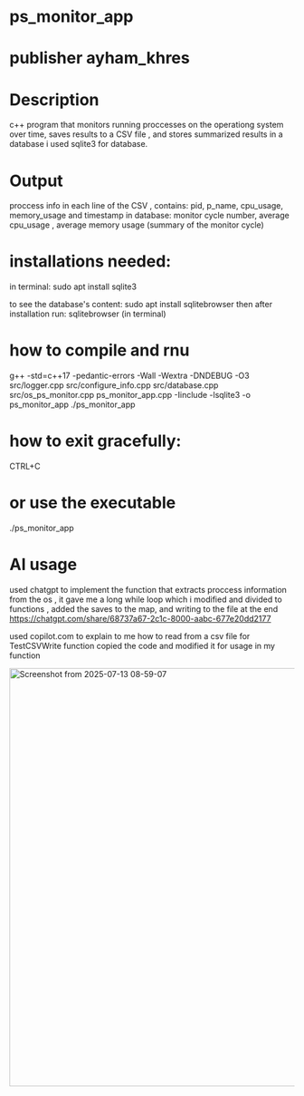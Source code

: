 # ps_monitor_app
# publisher ayham_khres

# Description
c++ program that monitors running proccesses on the operationg system over time, saves results to a CSV file , and stores summarized results in a database
i used sqlite3 for database.

# Output
proccess info in each line of the CSV , contains: pid, p_name, cpu_usage, memory_usage and timestamp
in database: monitor cycle number, average cpu_usage , average memory usage (summary of the monitor cycle)

# installations needed:
in terminal:
sudo apt install sqlite3

to see the database's content:
sudo apt install sqlitebrowser
then after installation run:
sqlitebrowser (in terminal)

# how to compile and rnu
 g++ -std=c++17 -pedantic-errors -Wall -Wextra -DNDEBUG -O3 src/logger.cpp src/configure_info.cpp src/database.cpp  src/os_ps_monitor.cpp  ps_monitor_app.cpp -Iinclude -lsqlite3 -o ps_monitor_app 
 ./ps_monitor_app

# how to exit gracefully:
  CTRL+C

# or use the executable 
./ps_monitor_app


# AI usage

used chatgpt to implement the function that extracts proccess information from the os , it gave me a long while loop which i modified and divided to functions , added the saves to the map, and writing to the file at the end
https://chatgpt.com/share/68737a67-2c1c-8000-aabc-677e20dd2177

used copilot.com to explain to me how to read from a csv file for TestCSVWrite function copied the code and modified it for usage in my function

<img width="771" height="738" alt="Screenshot from 2025-07-13 08-59-07" src="https://github.com/user-attachments/assets/38a1f355-2a5d-4bc7-802b-b055071ea605" />


